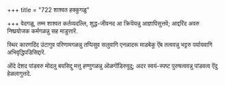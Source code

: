 +++
title = "722 शाश्वत हक्कुगळु"

+++
वेदगळु, तम्म शाश्वत कर्तव्यदल्लि, शुद्ध-जीवनद आ क्रियॆयन्नु आज्ञापिसुत्तवॆ; आद्दरिंद अवरु निष्प्रयोजक कर्मगळन्नु सह माडुत्तारॆ.

स्थिर कारणदिंद उंटागुव परिणामगळन्नु तप्पिसुव सलुवागि एनन्नादरू माडबेकु ऎंब तत्ववन्नु भट्टरु पर्यायवागि अभिवृद्धिपडिसिद्दारॆ.

ऒंदे देशद पांडवरु मॊदलु बयसिद्दु मत्तु हण्णुगळन्नु ऒळगॊंडिरुवुदु; अदर स्वयं-स्पष्ट पुरुषत्ववन्नु पांडवत्व ऎंदु हेळलागुत्तदॆ.

